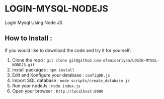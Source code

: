 # LOGIN-MYSQL-NODEJS
Login Mysql Using Node JS
## How to Install :

If you would like to download the code and try it for yourself:

1. Clone the repo                     : `git clone git@github.com:ofanidariyan/LOGIN-MYSQL-NODEJS.git`
1. Install packages                   : `npm install`
1. Edit and Konfigure your database   : `configDB.js`
1. Import SQL database                : `node scripts/create_database.js`
1. Run your nodeJs                    : `node index.js`
1. Open your browser                  : `http://localhost:8080`
